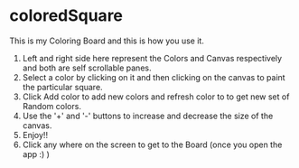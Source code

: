 # coloredSquare
 <p>This is my Coloring Board and this is how you use it.</p>
        <ol>
            <li>Left and right side here represent the Colors and Canvas respectively and both are self scrollable panes.</li>
            <li>Select a color by clicking on it and then clicking on the canvas to paint the particular square.</li>
            <li>Click Add color to add new colors and refresh color to to get new set of Random colors.</li>
            <li>Use the '+' and '-' buttons to increase and decrease the size of the canvas.</li>
            <li> Enjoy!! </li>
            <li> Click any where on the screen to get to the Board (once you open the app :) )</li>
        </ol>
